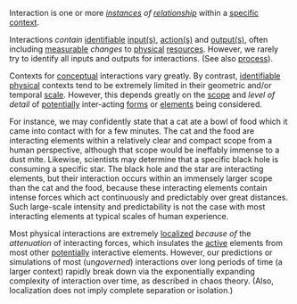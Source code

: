 Interaction is one or more *[instances](https://github.com/gcassel/Modular-Organization-Terminology/blob/master/terms/instance.md) of [relationship](https://github.com/gcassel/Modular-Organization-Terminology/blob/master/terms/relationship.md)* within a [specific](https://github.com/gcassel/Modular-Organization-Terminology/blob/master/terms/specific.md) [context](https://github.com/gcassel/Modular-Organization-Terminology/blob/master/terms/context.md).

Interactions *contain* [identifiable](https://github.com/gcassel/Modular-Organization-Terminology/blob/master/terms/identifiable.md) [input(s)](https://github.com/gcassel/Modular-Organization-Terminology/blob/master/terms/input.md), [action(s)](https://github.com/gcassel/Modular-Organization-Terminology/blob/master/terms/action.md) and [output(s)](https://github.com/gcassel/Modular-Organization-Terminology/blob/master/terms/output.md), often including [measurable](https://github.com/gcassel/Modular-Organization-Terminology/blob/master/terms/measurable.md) *changes* to [physical](https://github.com/gcassel/Modular-Organization-Terminology/blob/master/terms/physical.md) [resources](https://github.com/gcassel/Modular-Organization-Terminology/blob/master/terms/resource.md).   However, we rarely try to identify all inputs and outputs for interactions.  (See also [process](https://github.com/gcassel/Modular-Organization-Terminology/blob/master/terms/process.md)).
 
Contexts for [conceptual](https://github.com/gcassel/Modular-Organization-Terminology/blob/master/terms/concept.md) interactions vary greatly.  By contrast, [identifiable](https://github.com/gcassel/Modular-Organization-Terminology/blob/master/terms/identifiable.md) [physical](https://github.com/gcassel/Modular-Organization-Terminology/blob/master/terms/physical.md) contexts tend to be extremely limited in their geometric and/or temporal [scale](https://github.com/gcassel/Modular-Organization-Terminology/blob/master/terms/scale.md).  However, this depends greatly on the [scope](https://github.com/gcassel/Modular-Organization-Terminology/blob/master/terms/scope.md) and *level of detail* of [potentially](https://github.com/gcassel/Modular-Organization-Terminology/blob/master/terms/potential.md) inter-acting [forms](https://github.com/gcassel/Modular-Organization-Terminology/blob/master/terms/form.md) or [elements](https://github.com/gcassel/Modular-Organization-Terminology/blob/master/terms/element.md) being considered.  
 
For instance, we may confidently state that a cat ate a bowl of food which it came into contact with for a few minutes.  The cat and the food are interacting elements within a relatively clear and compact scope from a human perspective, although that scope would be ineffably immense to a dust mite.  Likewise, scientists may determine that a specific black hole is consuming a specific star.  The  black hole and the star are interacting elements, but their interaction occurs within an immensely larger scope than the cat and the food, because these interacting elements contain intense forces which act continuously and predictably over great distances.   Such large-scale intensity and predictability is not the case with most interacting elements at typical scales of human experience.  
 
Most physical interactions are extremely [localized](https://github.com/gcassel/Modular-Organization-Terminology/blob/master/terms/localize.md) *because of* the *attenuation* of interacting forces, which insulates the [active](https://github.com/gcassel/Modular-Organization-Terminology/blob/master/terms/active.md) elements from most other [potentially](https://github.com/gcassel/Modular-Organization-Terminology/blob/master/terms/potential.md) interactive elements. However, our predictions or simulations of most (un*governed*) interactions over long periods of time (a larger context) rapidly break down via the exponentially expanding complexity of interaction over time, as described in chaos theory.   (Also, localization does not imply complete separation or isolation.)
